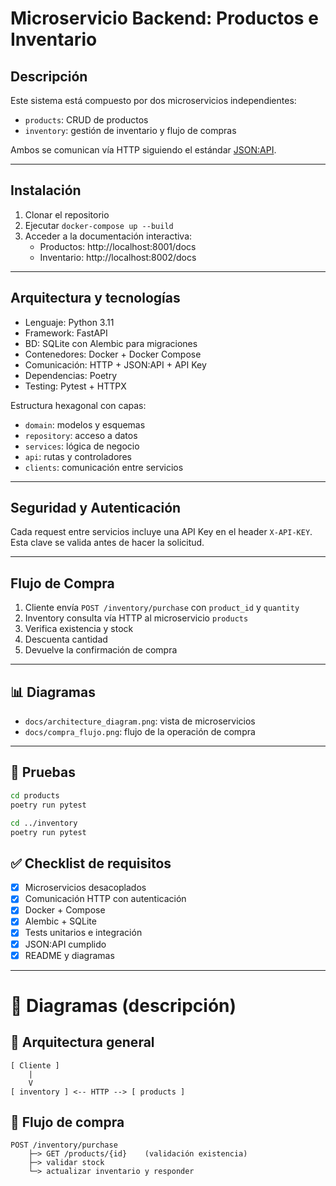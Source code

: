 # Microservicio Backend: Productos e Inventario

## Descripción
Este sistema está compuesto por dos microservicios independientes:

- `products`: CRUD de productos
- `inventory`: gestión de inventario y flujo de compras

Ambos se comunican vía HTTP siguiendo el estándar [JSON:API](https://jsonapi.org/).

---

## Instalación

1. Clonar el repositorio
2. Ejecutar `docker-compose up --build`
3. Acceder a la documentación interactiva:
   - Productos: http://localhost:8001/docs
   - Inventario: http://localhost:8002/docs

---

## Arquitectura y tecnologías

- Lenguaje: Python 3.11
- Framework: FastAPI
- BD: SQLite con Alembic para migraciones
- Contenedores: Docker + Docker Compose
- Comunicación: HTTP + JSON:API + API Key
- Dependencias: Poetry
- Testing: Pytest + HTTPX

Estructura hexagonal con capas:
- `domain`: modelos y esquemas
- `repository`: acceso a datos
- `services`: lógica de negocio
- `api`: rutas y controladores
- `clients`: comunicación entre servicios

---

## Seguridad y Autenticación

Cada request entre servicios incluye una API Key en el header `X-API-KEY`. Esta clave se valida antes de hacer la solicitud.

---

## Flujo de Compra

1. Cliente envía `POST /inventory/purchase` con `product_id` y `quantity`
2. Inventory consulta vía HTTP al microservicio `products`
3. Verifica existencia y stock
4. Descuenta cantidad
5. Devuelve la confirmación de compra

---

## 📊 Diagramas

- `docs/architecture_diagram.png`: vista de microservicios
- `docs/compra_flujo.png`: flujo de la operación de compra

---

## 🧪 Pruebas

```bash
cd products
poetry run pytest

cd ../inventory
poetry run pytest
```


## ✅ Checklist de requisitos

- [x] Microservicios desacoplados
- [x] Comunicación HTTP con autenticación
- [x] Docker + Compose
- [x] Alembic + SQLite
- [x] Tests unitarios e integración
- [x] JSON:API cumplido
- [x] README y diagramas

---

# 📁 Diagramas (descripción)

## 🧱 Arquitectura general
```
[ Cliente ]
    |
    V
[ inventory ] <-- HTTP --> [ products ]
```

## 🔄 Flujo de compra
```
POST /inventory/purchase
    ├─> GET /products/{id}    (validación existencia)
    ├─> validar stock
    └─> actualizar inventario y responder
```

